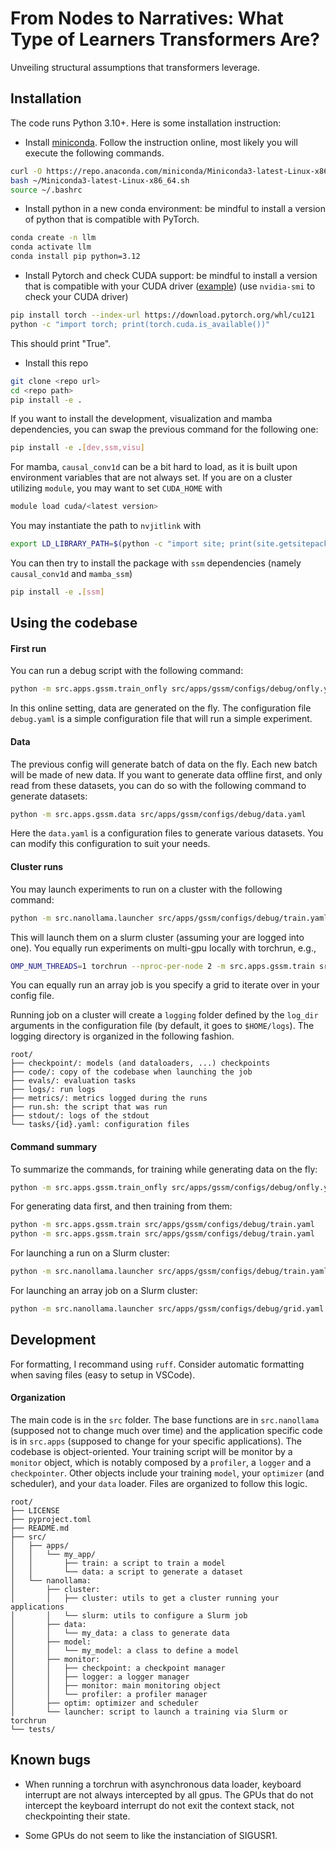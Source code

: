 # From Nodes to Narratives: What Type of Learners Transformers Are?

Unveiling structural assumptions that transformers leverage.

## Installation

The code runs Python 3.10+.
Here is some installation instruction:
- Install [miniconda](https://docs.conda.io/projects/miniconda/en/latest/). Follow the instruction online, most likely you will execute the following commands.
```bash
curl -O https://repo.anaconda.com/miniconda/Miniconda3-latest-Linux-x86_64.sh
bash ~/Miniconda3-latest-Linux-x86_64.sh
source ~/.bashrc
```
- Install python in a new conda environment: be mindful to install a version of python that is compatible with PyTorch.
```bash
conda create -n llm
conda activate llm
conda install pip python=3.12
```
- Install Pytorch and check CUDA support: be mindful to install a version that is compatible with your CUDA driver ([example](https://docs.nvidia.com/cuda/cuda-toolkit-release-notes/index.html)) (use `nvidia-smi` to check your CUDA driver)
```bash
pip install torch --index-url https://download.pytorch.org/whl/cu121
python -c "import torch; print(torch.cuda.is_available())"
```
This should print "True".
- Install this repo
```bash
git clone <repo url>
cd <repo path>
pip install -e .
```
If you want to install the development, visualization and mamba dependencies, you can swap the previous command for the following one:
```bash
pip install -e .[dev,ssm,visu]
```

For mamba, `causal_conv1d` can be a bit hard to load, as it is built upon environment variables that are not always set.
If you are on a cluster utilizing `module`, you may want to set `CUDA_HOME` with
```bash
module load cuda/<latest version>
```
You may instantiate the path to `nvjitlink` with
```bash
export LD_LIBRARY_PATH=$(python -c "import site; print(site.getsitepackages()[0] + '/nvidia/nvjitlink/lib')"):$LD_LIBRARY_PATH
```
You can then try to install the package with `ssm` dependencies (namely `causal_conv1d` and `mamba_ssm`)
```bash
pip install -e .[ssm]
```

## Using the codebase

#### First run
You can run a debug script with the following command:
```bash
python -m src.apps.gssm.train_onfly src/apps/gssm/configs/debug/onfly.yaml
```
In this online setting, data are generated on the fly. 
The configuration file `debug.yaml` is a simple configuration file that will run a simple experiment.

#### Data
The previous config will generate batch of data on the fly. Each new batch will be made of new data.
If you want to generate data offline first, and only read from these datasets, you can do so with the following command to generate datasets:
```bash
python -m src.apps.gssm.data src/apps/gssm/configs/debug/data.yaml
```
Here the `data.yaml` is a configuration files to generate various datasets.
You can modify this configuration to suit your needs.

#### Cluster runs
You may launch experiments to run on a cluster with the following command:
```bash
python -m src.nanollama.launcher src/apps/gssm/configs/debug/train.yaml
```
This will launch them on a slurm cluster (assuming your are logged into one).
You equally run experiments on multi-gpu locally with torchrun, e.g.,
```bash
OMP_NUM_THREADS=1 torchrun --nproc-per-node 2 -m src.apps.gssm.train src/apps/gssm/configs/debug/train.yaml
```
You can equally run an array job is you specify a grid to iterate over in your config file.

Running job on a cluster will create a `logging` folder defined by the `log_dir` arguments in the configuration file (by default, it goes to `$HOME/logs`).
The logging directory is organized in the following fashion.
```
root/
├── checkpoint/: models (and dataloaders, ...) checkpoints
├── code/: copy of the codebase when launching the job
├── evals/: evaluation tasks
├── logs/: run logs
├── metrics/: metrics logged during the runs
├── run.sh: the script that was run
├── stdout/: logs of the stdout
└── tasks/{id}.yaml: configuration files
```

#### Command summary
To summarize the commands, for training while generating data on the fly:
```bash
python -m src.apps.gssm.train_onfly src/apps/gssm/configs/debug/onfly.yaml
```
For generating data first, and then training from them:
```bash
python -m src.apps.gssm.train src/apps/gssm/configs/debug/train.yaml
python -m src.apps.gssm.train src/apps/gssm/configs/debug/train.yaml
```
For launching a run on a Slurm cluster:
```bash
python -m src.nanollama.launcher src/apps/gssm/configs/debug/train.yaml
```
For launching an array job on a Slurm cluster:
```bash
python -m src.nanollama.launcher src/apps/gssm/configs/debug/grid.yaml
```

## Development
For formatting, I recommand using `ruff`.
Consider automatic formatting when saving files (easy to setup in VSCode).

#### Organization
The main code is in the `src` folder.
The base functions are in `src.nanollama` (supposed not to change much over time) and the application specific code is in `src.apps` (supposed to change for your specific applications).
The codebase is object-oriented. Your training script will be monitor by a `monitor` object, which is notably composed by a `profiler`, a `logger` and a `checkpointer`.
Other objects include your training `model`, your `optimizer` (and scheduler), and your `data` loader.
Files are organized to follow this logic.
```
root/
├── LICENSE
├── pyproject.toml
├── README.md
├── src/
│   ├── apps/
│   │   └── my_app/
│   │       ├── train: a script to train a model
│   │       └── data: a script to generate a dataset
│   └── nanollama:
│       ├── cluster:
│       │   ├── cluster: utils to get a cluster running your applications
│       │   └── slurm: utils to configure a Slurm job
│       ├── data:
│       │   └── my_data: a class to generate data
│       ├── model:
│       │   └── my_model: a class to define a model
│       ├── monitor:
│       │   ├── checkpoint: a checkpoint manager
│       │   ├── logger: a logger manager
│       │   ├── monitor: main monitoring object
│       │   └── profiler: a profiler manager
│       ├── optim: optimizer and scheduler
│       └── launcher: script to launch a training via Slurm or torchrun
└── tests/
```

## Known bugs
- When running a torchrun with asynchronous data loader, keyboard interrupt are not always intercepted by all gpus.
The GPUs that do not intercept the keyboard interrupt do not exit the context stack, not checkpointing their state.

- Some GPUs do not seem to like the instanciation of SIGUSR1.